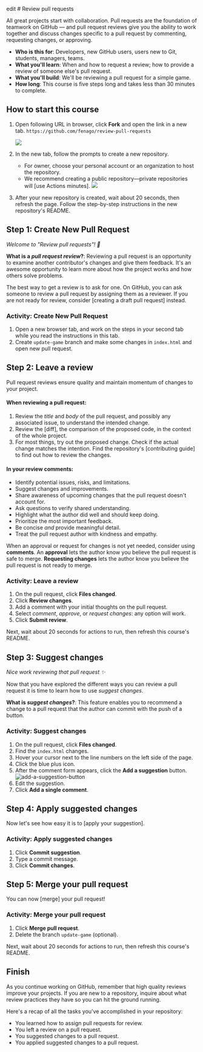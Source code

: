 edit # Review pull requests

All great projects start with collaboration. Pull requests are the foundation of teamwork on GitHub — and pull request reviews give you the ability to work together and discuss changes specific to a pull request by commenting, requesting changes, or approving.

- **Who is this for**: Developers, new GitHub users, users new to Git, students, managers, teams.
- **What you'll learn**: When and how to request a review; how to provide a review of someone else's pull request.
- **What you'll build**: We'll be reviewing a pull request for a simple game.
- **How long**: This course is five steps long and takes less than 30 minutes to complete.

## How to start this course

1. Open following URL in browser, click **Fork** and open the link in a new tab.
   `https://github.com/fenago/review-pull-requests`

   ![](./images/1.jpg)
2. In the new tab, follow the prompts to create a new repository.
   - For owner, choose your personal account or an organization to host the repository.
   - We recommend creating a public repository—private repositories will [use Actions minutes].
   ![](./images/2.jpg)
3. After your new repository is created, wait about 20 seconds, then refresh the page. Follow the step-by-step instructions in the new repository's README.



<summary><h2>Step 1: Create New Pull Request</h2></summary>

_Welcome to "Review pull requests"! :wave:_

**What is a _pull request review_?**: Reviewing a pull request is an opportunity to examine another contributor's changes and give them feedback. It's an awesome opportunity to learn more about how the project works and how others solve problems.

The best way to get a review is to ask for one. On GitHub, you can ask someone to review a pull request by assigning them as a reviewer. If you are not ready for review, consider [creating a draft pull request] instead.

### Activity: Create New Pull Request

1. Open a new browser tab, and work on the steps in your second tab while you read the instructions in this tab.
2. Create `update-game` branch and make some changes in `index.html` and open new pull request.


<summary><h2>Step 2: Leave a review</h2></summary>

Pull request reviews ensure quality and maintain momentum of changes to your project.

#### When reviewing a pull request:

1. Review the _title_ and _body_ of the pull request, and possibly any associated issue, to understand the intended change. 
1. Review the [diff], the comparison of the proposed code, in the context of the whole project.
1. For most things, try out the proposed change. Check if the actual change matches the intention. Find the repository's [contributing guide] to find out how to review the changes.

#### In your review comments:

- Identify potential issues, risks, and limitations.
- Suggest changes and improvements.
- Share awareness of upcoming changes that the pull request doesn't account for.
- Ask questions to verify shared understanding.
- Highlight what the author did well and should keep doing.
- Prioritize the most important feedback.
- Be concise _and_ provide meaningful detail.
- Treat the pull request author with kindness and empathy.

When an approval or request for changes is not yet needed, consider using **comments**. An **approval** lets the author know you believe the pull request is safe to merge. **Requesting changes** lets the author know you believe the pull request is not ready to merge.

### Activity: Leave a review

1. On the pull request, click **Files changed**.
1. Click **Review changes**.
1. Add a comment with your initial thoughts on the pull request.
1. Select _comment_, _approve_, or _request changes_: any option will work.
1. Click **Submit review**.

Next, wait about 20 seconds for actions to run, then refresh this course's README.

<summary><h2>Step 3: Suggest changes</h2></summary>

_Nice work reviewing that pull request :sparkles:_

Now that you have explored the different ways you can review a pull request it is time to learn how to use _suggest changes_.

**What is _suggest changes_?**: This feature enables you to recommend a change to a pull request that the author can commit with the push of a button.

### Activity: Suggest changes

1. On the pull request, click **Files changed**.
1. Find the `index.html` changes.
1. Hover your cursor next to the line numbers on the left side of the page.
1. Click the blue plus icon.
1. After the comment form appears, click the **Add a suggestion** button. <br>
![add-a-suggestion-button](https://user-images.githubusercontent.com/97056108/184449714-61e8ee51-824a-48c1-9436-2dfd67f2c070.png)
1. Edit the suggestion.
1. Click **Add a single comment**.

<summary><h2>Step 4: Apply suggested changes</h2></summary>

Now let's see how easy it is to [apply your suggestion].

### Activity: Apply suggested changes

1. Click **Commit suggestion**.
1. Type a commit message.
1. Click **Commit changes**.

<summary><h2>Step 5: Merge your pull request</h2></summary>

You can now [merge] your pull request!

### Activity: Merge your pull request

1. Click **Merge pull request**.
1. Delete the branch `update-game` (optional).

Next, wait about 20 seconds for actions to run, then refresh this course's README.


<summary><h2>Finish</h2></summary>

As you continue working on GitHub, remember that high quality reviews improve your projects. If you are new to a repository, inquire about what review practices they have so you can hit the ground running.

Here's a recap of all the tasks you've accomplished in your repository:

- You learned how to assign pull requests for review.
- You left a review on a pull request.
- You suggested changes to a pull request.
- You applied suggested changes to a pull request.
